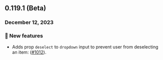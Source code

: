 ## 0.119.1 (Beta)

### December 12, 2023

### 💪 New features

- Adds prop `deselect` to `dropdown` input to prevent user from deselecting an item: ([#1012](https://github.com/formkit/formkit/issues/1012)).